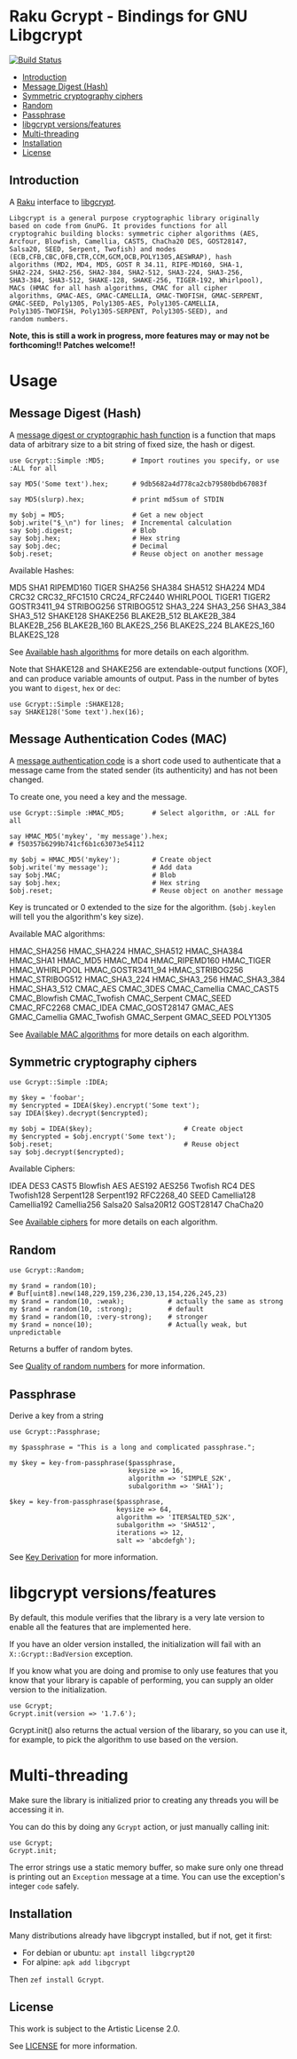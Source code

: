 # Raku Gcrypt - Bindings for GNU Libgcrypt

[![Build Status](https://travis-ci.org/CurtTilmes/raku-libgcrypt.svg)](https://travis-ci.org/CurtTilmes/raku-libgcrypt)

* [Introduction](#introduction)
* [Message Digest (Hash)](#message-digest-hash)
* [Symmetric cryptography ciphers](#symmetric-cryptography-ciphers)
* [Random](#random)
* [Passphrase](#passphrase)
* [libgcrypt versions/features](#libgcrypt-versionsfeatures)
* [Multi-threading](#multi-threading)
* [Installation](#installation)
* [License](#license)

## Introduction

A [Raku](https://raku.org/) interface to
[libgcrypt](https://gnupg.org/software/libgcrypt/).

    Libgcrypt is a general purpose cryptographic library originally
    based on code from GnuPG. It provides functions for all
    cryptograhic building blocks: symmetric cipher algorithms (AES,
    Arcfour, Blowfish, Camellia, CAST5, ChaCha20 DES, GOST28147,
    Salsa20, SEED, Serpent, Twofish) and modes
    (ECB,CFB,CBC,OFB,CTR,CCM,GCM,OCB,POLY1305,AESWRAP), hash
    algorithms (MD2, MD4, MD5, GOST R 34.11, RIPE-MD160, SHA-1,
    SHA2-224, SHA2-256, SHA2-384, SHA2-512, SHA3-224, SHA3-256,
    SHA3-384, SHA3-512, SHAKE-128, SHAKE-256, TIGER-192, Whirlpool),
    MACs (HMAC for all hash algorithms, CMAC for all cipher
    algorithms, GMAC-AES, GMAC-CAMELLIA, GMAC-TWOFISH, GMAC-SERPENT,
    GMAC-SEED, Poly1305, Poly1305-AES, Poly1305-CAMELLIA,
    Poly1305-TWOFISH, Poly1305-SERPENT, Poly1305-SEED), and
    random numbers.

**Note, this is still a work in progress, more features may or may not
  be forthcoming!!  Patches welcome!!**

# Usage

## Message Digest (Hash)

A [message digest or cryptographic hash
function](https://en.wikipedia.org/wiki/Cryptographic_hash_function)
is a function that maps data of arbitrary size to a bit string of
fixed size, the hash or digest.

```
use Gcrypt::Simple :MD5;       # Import routines you specify, or use :ALL for all

say MD5('Some text').hex;      # 9db5682a4d778ca2cb79580bdb67083f

say MD5(slurp).hex;            # print md5sum of STDIN

my $obj = MD5;                 # Get a new object
$obj.write("$_\n") for lines;  # Incremental calculation
say $obj.digest;               # Blob
say $obj.hex;                  # Hex string
say $obj.dec;                  # Decimal
$obj.reset;                    # Reuse object on another message
```

Available Hashes:

MD5 SHA1 RIPEMD160 TIGER SHA256 SHA384 SHA512 SHA224 MD4 CRC32
CRC32_RFC1510 CRC24_RFC2440 WHIRLPOOL TIGER1 TIGER2 GOSTR3411_94
STRIBOG256 STRIBOG512 SHA3_224 SHA3_256 SHA3_384 SHA3_512 SHAKE128
SHAKE256 BLAKE2B_512 BLAKE2B_384 BLAKE2B_256 BLAKE2B_160 BLAKE2S_256
BLAKE2S_224 BLAKE2S_160 BLAKE2S_128

See [Available hash algorithms](https://gnupg.org/documentation/manuals/gcrypt/Available-hash-algorithms.html) for more details on each algorithm.

Note that SHAKE128 and SHAKE256 are extendable-output functions (XOF),
and can produce variable amounts of output.  Pass in the number of
bytes you want to `digest`, `hex` or `dec`:
```
use Gcrypt::Simple :SHAKE128;
say SHAKE128('Some text').hex(16);
```

## Message Authentication Codes (MAC)

A [message authentication
code](https://en.wikipedia.org/wiki/Message_authentication_code) is a
short code used to authenticate that a message came from the stated
sender (its authenticity) and has not been changed.

To create one, you need a key and the message.

```
use Gcrypt::Simple :HMAC_MD5;       # Select algorithm, or :ALL for all

say HMAC_MD5('mykey', 'my message').hex;
# f50357b6299b741cf6b1c63073e54112

my $obj = HMAC_MD5('mykey');        # Create object
$obj.write('my message');           # Add data
say $obj.MAC;                       # Blob
say $obj.hex;                       # Hex string
$obj.reset;                         # Reuse object on another message
```

Key is truncated or 0 extended to the size for the algorithm.
(`$obj.keylen` will tell you the algorithm's key size).

Available MAC algorithms:

HMAC_SHA256 HMAC_SHA224 HMAC_SHA512 HMAC_SHA384 HMAC_SHA1 HMAC_MD5
HMAC_MD4 HMAC_RIPEMD160 HMAC_TIGER HMAC_WHIRLPOOL HMAC_GOSTR3411_94
HMAC_STRIBOG256 HMAC_STRIBOG512 HMAC_SHA3_224 HMAC_SHA3_256
HMAC_SHA3_384 HMAC_SHA3_512 CMAC_AES CMAC_3DES CMAC_Camellia
CMAC_CAST5 CMAC_Blowfish CMAC_Twofish CMAC_Serpent CMAC_SEED
CMAC_RFC2268 CMAC_IDEA CMAC_GOST28147 GMAC_AES GMAC_Camellia
GMAC_Twofish GMAC_Serpent GMAC_SEED POLY1305

See [Available MAC algorithms](https://gnupg.org/documentation/manuals/gcrypt/Available-MAC-algorithms.html) for more details on each algorithm.

## Symmetric cryptography ciphers
```
use Gcrypt::Simple :IDEA;

my $key = 'foobar';
my $encrypted = IDEA($key).encrypt('Some text');
say IDEA($key).decrypt($encrypted);

my $obj = IDEA($key);                       # Create object
my $encrypted = $obj.encrypt('Some text');
$obj.reset;                                 # Reuse object
say $obj.decrypt($encrypted);
```

Available Ciphers:

IDEA DES3 CAST5 Blowfish AES AES192 AES256
Twofish RC4 DES Twofish128 Serpent128 Serpent192
RFC2268_40 SEED Camellia128 Camellia192 Camellia256
Salsa20 Salsa20R12 GOST28147 ChaCha20

See [Available ciphers](https://gnupg.org/documentation/manuals/gcrypt/Available-ciphers.html) for more details on each algorithm.

## Random
```
use Gcrypt::Random;

my $rand = random(10);
# Buf[uint8].new(148,229,159,236,230,13,154,226,245,23)
my $rand = random(10, :weak);           # actually the same as strong
my $rand = random(10, :strong);         # default
my $rand = random(10, :very-strong);    # stronger
my $rand = nonce(10);                   # Actually weak, but unpredictable
```

Returns a buffer of random bytes.

See [Quality of random numbers](https://gnupg.org/documentation/manuals/gcrypt/Quality-of-random-numbers.html) for more information.

## Passphrase

Derive a key from a string

```
use Gcrypt::Passphrase;

my $passphrase = "This is a long and complicated passphrase.";

my $key = key-from-passphrase($passphrase,
                              keysize => 16,
                              algorithm => 'SIMPLE_S2K',
                              subalgorithm => 'SHA1');

$key = key-from-passphrase($passphrase,
                           keysize => 64,
                           algorithm => 'ITERSALTED_S2K',
                           subalgorithm => 'SHA512',
                           iterations => 12,
                           salt => 'abcdefgh');

```
See [Key Derivation](https://gnupg.org/documentation/manuals/gcrypt/Key-Derivation.html) for more information.

# libgcrypt versions/features

By default, this module verifies that the library is a very late
version to enable all the features that are implemented here.

If you have an older version installed, the initialization will fail
with an `X::Gcrypt::BadVersion` exception.

If you know what you are doing and promise to only use features that
you know that your library is capable of performing, you can supply
an older version to the initialization.

```
use Gcrypt;
Gcrypt.init(version => '1.7.6');
```

Gcrypt.init() also returns the actual version of the libarary, so you
can use it, for example, to pick the algorithm to use based on the
version.

# Multi-threading

Make sure the library is initialized prior to creating any threads you
will be accessing it in.

You can do this by doing any `Gcrypt` action, or just manually calling
init:
```
use Gcrypt;
Gcrypt.init;
```

The error strings use a static memory buffer, so make sure only one
thread is printing out an `Exception` message at a time.  You can use
the exception's integer `code` safely.

## Installation

Many distributions already have libgcrypt installed, but if not, get it
first:
* For debian or ubuntu: `apt install libgcrypt20`
* For alpine: `apk add libgcrypt`

Then `zef install Gcrypt`.

## License

This work is subject to the Artistic License 2.0.

See [LICENSE](LICENSE) for more information.
